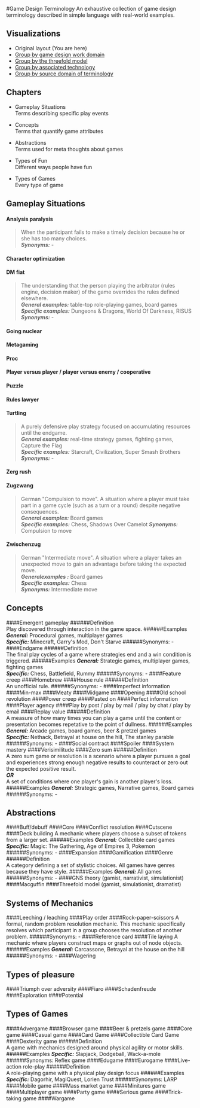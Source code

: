 #Game Design Terminology
An exhaustive collection of game design terminology described in simple language with real-world examples.

## Visualizations
* Original layout (You are here)
* [Group by game design work domain]()
* [Group by the threefold model]()
* [Group by associated technology]()
* [Group by source domain of terminology]()

## Chapters
* Gameplay Situations  
Terms describing specific play events

* Concepts  
Terms that quantify game attributes

* Abstractions  
Terms used for meta thoughts about games

* Types of Fun  
Different ways people have fun

* Types of Games  
Every type of game

## Gameplay Situations
#### **Analysis paralysis**
> When the participant fails to make a timely decision because he or she has too many choices.  
***Synonyms:*** -

#### **Character optimization**  

#### **DM fiat**  
> The understanding that the person playing the arbitrator (rules engine, decision maker) of the game overrides the rules defined elsewhere.  
***General examples:*** table-top role-playing games, board games  
***Specific examples:*** Dungeons & Dragons, World Of Darkness, RISUS  
***Synonyms:*** -  

#### **Going nuclear**  

#### **Metagaming**  

#### **Proc**  

#### **Player versus player / player versus enemy / cooperative**  

#### **Puzzle**  

#### **Rules lawyer**  

#### **Turtling**  
> A purely defensive play strategy focused on accumulating resources until the endgame.  
***General examples:*** real-time strategy games, fighting games, Capture the Flag  
***Specific examples:*** Starcraft, Civilization, Super Smash Brothers  
***Synonyms:*** -  

#### **Zerg rush**  

#### **Zugzwang**  
> German "Compulsion to move". A situation where a player must take part in a game cycle (such as a turn or a round) despite negative consequences.  
***General examples:*** Board games  
***Specific examples:*** Chess, Shadows Over Camelot
***Synonyms:*** Compulsion to move  

#### **Zwischenzug**  
> German "Intermediate move". A situation where a player takes an unexpected move to gain an advantage before taking the expected move.  
***Generalexamples :*** Board games  
***Specific examples:*** Chess  
***Synonyms:*** Intermediate move

## Concepts
####Emergent gameplay
######Definition  
Play discovered through interaction in the game space.
######Examples
***General:*** Procedural games, multiplayer games  
***Specific:*** Minecraft, Garry's Mod, Don't Starve
######Synonyms: -
####Endgame
######Definition  
The final play cycles of a game where strategies end and a win condition is triggered.
######Examples
***General:*** Strategic games, multiplayer games, fighting games  
***Specific:*** Chess, Battlefield, Rummy
######Synonyms: -
####Feature creep
####Homebrew
####House rule
######Definition  
An unofficial rule.
######Synonyms: -
####Imperfect information
####Min-max
####Meaty
####Midgame
####Opening
####Old school revolution
####Power creep
####Pasted on
####Perfect information
####Player agency
####Play by post / play by mail / play by chat / play by email
####Replay value
######Definition  
A measure of how many times you can play a game until the content or presentation becomes repetative to the point of dullness.
######Examples
***General:*** Arcade games, board games, beer & pretzel games  
***Specific:*** Nethack, Betrayal at house on the hill, The stanley parable
######Synonyms: -
####Social contract
####Spoiler
####System mastery
####Verisimilitude
####Zero sum
######Definition  
A zero sum game or resolution is a scenario where a player pursues a goal and experiences strong enough negative results to counteract or zero out the expected positive result.  
***OR***  
A set of conditions where one player's gain is another player's loss.
######Examples
***General:*** Strategic games, Narrative games, Board games
######Synonyms: -

## Abstractions
####Buff/debuff
####Core
####Conflict resolution
####Cutscene
####Deck building
A mechanic where players choose a subset of tokens from a larger set.
######Examples
***General:*** Collectible card games  
***Specific:*** Magic: The Gathering, Age of Empires 3, Pokemon
######Synonyms: -
####Expansion
####Gamification
####Genre
######Definition  
A category defining a set of stylistic choices. All games have genres because they have style.
######Examples
***General:*** All games
######Synonyms: -
####GNS theory (gamist, narrativist, simulationist)
####Macguffin
####Threefold model (gamist, simulationist, dramatist)

## Systems of Mechanics
####Leeching / leaching
####Play order
####Rock-paper-scissors
A formal, random problem resolution mechanic. This mechanic specifically resolves which participant in a group chooses the resolution of another problem.
######Synonyms: -
####Reference card
####Tile laying
A mechanic where players construct maps or graphs out of node objects.
######Examples
***General:*** Carcassone, Betrayal at the house on the hill
######Synonyms: -
####Wagering

## Types of pleasure
####Triumph over adversity
####Fiaro
####Schadenfreude
####Exploration
####Potential

## Types of Games
####Advergame
####Browser game
####Beer & pretzels game
####Core game
####Casual game
####Card Game
####Collectible Card Game
####Dexterity game
######Definition  
A game with mechanics designed around physical agility or motor skills.
######Examples
***Specific:*** Slapjack, Dodgeball, Wack-a-mole
######Synonyms: Reflex game
####Edugame
####Eurogame
####Live-action role-play
######Definition  
A role-playing game with a physical play design focus
######Examples
***Specific:*** Dagorhir, MagiQuest, Lorien Trust
######Synonyms: LARP
####Mobile game
####Mass market game
####Minitures game
####Multiplayer game
####Party game
####Serious game
####Trick-taking game
####Wargame
